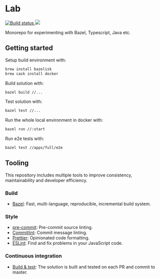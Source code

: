 # Lab

<p>
    <a href="https://github.com/allocadia-jack/lab/actions?query=workflow%3ABuild+branch%3Amain+">
        <img alt="Build status" src="https://github.com/allocadia-jack/lab/actions/workflows/main.yml/badge.svg">
    </a>
    <a href="https://codecov.io/gh/jackvincentnz/lab" >
        <img src="https://codecov.io/gh/jackvincentnz/lab/graph/badge.svg?token=6NY99RW8Z8"/>
    </a>
</p>

Monorepo for experimenting with Bazel, Typescript, Java etc.

## Getting started

Setup build environment with:

```zsh
brew install bazelisk
brew cask install docker
```

Build solution with:

```zsh
bazel build //...
```

Test solution with:

```zsh
bazel test //...
```

Run the whole local environment in docker with:

```zsh
bazel run //:start
```

Run e2e tests with:

```zsh
bazel test //apps/full/e2e
```

## Tooling

This repository includes multiple tools to improve consistency, maintainability and developer efficiency.

### Build

- [Bazel](https://bazel.build): Fast, multi-language, reproducible, incremental build system.

### Style

- [pre-commit](https://pre-commit.com/): Pre-commit source linting.
- [Commitlint](https://commitlint.js.org): Commit message linting.
- [Prettier](https://prettier.io/docs/en/index.html): Opinionated code formatting.
- [ESLint](https://eslint.org/): Find and fix problems in your JavaScript code.

### Continuous integration

- [Build & test](https://github.com/allocadia-jack/lab/actions?query=workflow%3ABuild): The solution is built and tested on each PR and commit to master.

